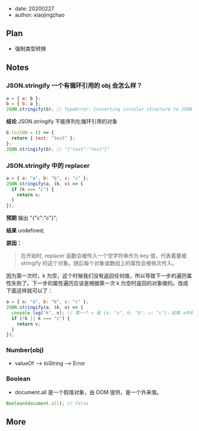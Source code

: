 - date: 20200227
- author: xiaojingzhao

## Plan

- 强制类型转换

## Notes

### JSON.stringify 一个有循环引用的 obj 会怎么样？

```js
a = { a: b };
b = { b: a };
JSON.stringify(b); // TypeError: Converting circular structure to JSON
```

**结论** JSON.stringify 不能序列化循环引用的对象

```js
b.toJSON = () => {
  return { test: "test" };
};
JSON.stringify(b); // "{"test":"test"}"
```

### JSON.stringify 中的 replacer

```js
a = { a: "a", b: "b", c: "c" };
JSON.stringify(a, (k, v) => {
  if (k === "c") {
    return v;
  }
});
```

**预期** 输出 "{"c":"c"}";

**结果** undefined;

**原因：**

> 在开始时, replacer 函数会被传入一个空字符串作为 key 值，代表着要被 stringify 的这个对象。随后每个对象或数组上的属性会被依次传入。

因为第一次时，k 为空，这个时候我们没有返回任何值，所以导致下一步的遍历属性失败了。下一步的属性遍历应该是根据第一次 k 为空时返回的对象做的。改成下面这样就可以了：

```js
a = { a: "a", b: "b", c: "c" };
JSON.stringify(a, (k, v) => {
  console.log("k", v); // 第一个 v 是 {a: "a", b: "b", c: "c"}，如果 a中有function或者symbol，这边并不会过滤
  if (!k || k === "c") {
    return v;
  }
});
```

### Number(obj)

- valueOf --> toString --> Error

### Boolean

- document.all 是一个假值对象，由 DOM 提供，是一个外来值。

```js
Boolean(document.all); // false
```

## More
